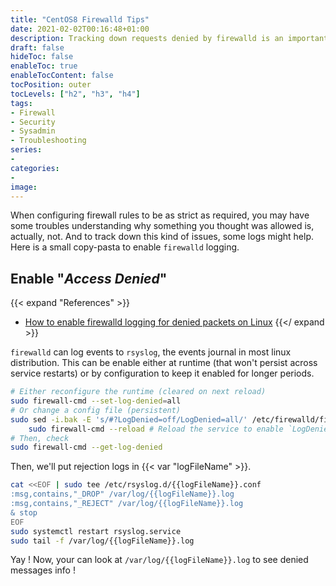 ```yaml
---
title: "CentOS8 Firewalld Tips"
date: 2021-02-02T00:16:48+01:00
description: Tracking down requests denied by firewalld is an important plus to be both strict and precise about what to allow. This small copy-pasta might help you.
draft: false
hideToc: false
enableToc: true
enableTocContent: false
tocPosition: outer
tocLevels: ["h2", "h3", "h4"]
tags:
- Firewall
- Security
- Sysadmin
- Troubleshooting
series:
-
categories:
-
image:
---
```


When configuring firewall rules to be as strict as required, you may have some troubles understanding why something you thought was allowed is, actually, not. And to track down this kind of issues, some logs might help. Here is a small copy-pasta to enable `firewalld` logging.

## Enable "*Access Denied*"

{{< expand "References" >}}
 * [How to enable firewalld logging for denied packets on Linux](https://www.cyberciti.biz/faq/enable-firewalld-logging-for-denied-packets-on-linux/)
{{</ expand >}}

`firewalld` can log events to `rsyslog`, the events journal in most linux distribution. This can be enable either at runtime (that won't persist across service restarts) or by configuration to keep it enabled for longer periods.

```sh
# Either reconfigure the runtime (cleared on next reload)
sudo firewall-cmd --set-log-denied=all
# Or change a config file (persistent)
sudo sed -i.bak -E 's/#?LogDenied=off/LogDenied=all/' /etc/firewalld/firewalld.conf && \
	sudo firewall-cmd --reload # Reload the service to enable `LogDenied` option
# Then, check
sudo firewall-cmd --get-log-denied
```

Then, we'll put rejection logs in {{< var "logFileName" >}}.

```sh
cat <<EOF | sudo tee /etc/rsyslog.d/{{logFileName}}.conf
:msg,contains,"_DROP" /var/log/{{logFileName}}.log
:msg,contains,"_REJECT" /var/log/{{logFileName}}.log
& stop
EOF
sudo systemctl restart rsyslog.service
sudo tail -f /var/log/{{logFileName}}.log
```

Yay ! Now, your can look at `/var/log/{{logFileName}}.log` to see denied messages info !
